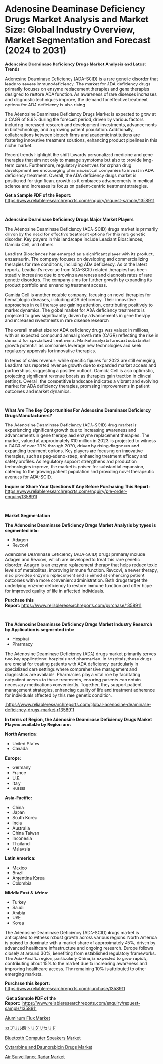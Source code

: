<p><h1>Adenosine Deaminase Deficiency Drugs Market Analysis and Market Size: Global Industry Overview, Market Segmentation and Forecast (2024 to 2031)</h1></p><p><strong>Adenosine Deaminase Deficiency Drugs Market Analysis and Latest Trends</strong></p>
<p><p>Adenosine Deaminase Deficiency (ADA-SCID) is a rare genetic disorder that leads to severe immunodeficiency. The market for ADA deficiency drugs primarily focuses on enzyme replacement therapies and gene therapies designed to restore ADA function. As awareness of rare diseases increases and diagnostic techniques improve, the demand for effective treatment options for ADA deficiency is also rising.</p><p>The Adenosine Deaminase Deficiency Drugs Market is expected to grow at a CAGR of 8.6% during the forecast period, driven by various factors including increased research and development investments, advancements in biotechnology, and a growing patient population. Additionally, collaborations between biotech firms and academic institutions are fostering innovative treatment solutions, enhancing product pipelines in this niche market.</p><p>Recent trends highlight the shift towards personalized medicine and gene therapies that aim not only to manage symptoms but also to provide long-term cures. Furthermore, regulatory incentives for orphan drug development are encouraging pharmaceutical companies to invest in ADA deficiency treatment. Overall, the ADA deficiency drugs market is positioned for significant growth as it embraces advancements in medical science and increases its focus on patient-centric treatment strategies.</p></p>
<p><strong>Get a Sample PDF of the Report:&nbsp;</strong> <a href="https://www.reliableresearchreports.com/enquiry/request-sample/1358911">https://www.reliableresearchreports.com/enquiry/request-sample/1358911</a></p>
<p>&nbsp;</p>
<p><strong>Adenosine Deaminase Deficiency Drugs Major Market Players</strong></p>
<p><p>The Adenosine Deaminase Deficiency (ADA-SCID) drugs market is primarily driven by the need for effective treatment options for this rare genetic disorder. Key players in this landscape include Leadiant Biosciences, Gamida Cell, and others. </p><p>Leadiant Biosciences has emerged as a significant player with its product, enzastaurin. The company focuses on developing and commercializing therapies for rare conditions, including ADA deficiency. As of the latest reports, Leadiant’s revenue from ADA-SCID related therapies has been steadily increasing due to growing awareness and diagnosis rates of rare genetic disorders. The company aims for further growth by expanding its product portfolio and enhancing treatment access.</p><p>Gamida Cell is another notable company, focusing on novel therapies for hematologic diseases, including ADA deficiency. Their innovative approaches in cell therapy are gaining attention, contributing positively to market dynamics. The global market for ADA deficiency treatments is projected to grow significantly, driven by advancements in gene therapy and increased investments in rare disease research. </p><p>The overall market size for ADA deficiency drugs was valued in millions, with an expected compound annual growth rate (CAGR) reflecting the rise in demand for specialized treatments. Market analysts forecast substantial growth potential as companies leverage new technologies and seek regulatory approvals for innovative therapies. </p><p>In terms of sales revenue, while specific figures for 2023 are still emerging, Leadiant has reported revenue growth due to expanded market access and partnerships, suggesting a positive outlook. Gamida Cell is also optimistic, projecting significant revenue boosts as therapies gain traction in clinical settings. Overall, the competitive landscape indicates a vibrant and evolving market for ADA deficiency therapies, promising improvements in patient outcomes and market dynamics.</p></p>
<p>&nbsp;</p>
<p><strong>What Are The Key Opportunities For Adenosine Deaminase Deficiency Drugs Manufacturers?</strong></p>
<p><p>The Adenosine Deaminase Deficiency (ADA-SCID) drug market is experiencing significant growth due to increasing awareness and advancements in gene therapy and enzyme replacement therapies. The market, valued at approximately $10 million in 2023, is projected to witness a CAGR of over 20% through 2030, driven by rising diagnoses and expanding treatment options. Key players are focusing on innovative therapies, such as peg-adeno-strep, enhancing treatment efficacy and safety profiles. As regulatory support strengthens and production technologies improve, the market is poised for substantial expansion, catering to the growing patient population and providing novel therapeutic avenues for ADA-SCID.</p></p>
<p><strong>Inquire or Share Your Questions If Any Before Purchasing This Report:</strong> <a href="https://www.reliableresearchreports.com/enquiry/pre-order-enquiry/1358911">https://www.reliableresearchreports.com/enquiry/pre-order-enquiry/1358911</a></p>
<p>&nbsp;</p>
<p><strong>Market Segmentation</strong></p>
<p><strong>The Adenosine Deaminase Deficiency Drugs Market Analysis by types is segmented into:</strong></p>
<p><ul><li>Adagen</li><li>Revcovi</li></ul></p>
<p><p>Adenosine Deaminase Deficiency (ADA-SCID) drugs primarily include Adagen and Revcovi, which are developed to treat this rare genetic disorder. Adagen is an enzyme replacement therapy that helps reduce toxic levels of metabolites, improving immune function. Revcovi, a newer therapy, also provides enzyme replacement and is aimed at enhancing patient outcomes with a more convenient administration. Both drugs target the underlying enzyme deficiency to restore immune function and offer hope for improved quality of life in affected individuals.</p></p>
<p><strong>Purchase this Report:&nbsp;</strong><a href="https://www.reliableresearchreports.com/purchase/1358911">https://www.reliableresearchreports.com/purchase/1358911</a></p>
<p>&nbsp;</p>
<p><strong>The Adenosine Deaminase Deficiency Drugs Market Industry Research by Application is segmented into:</strong></p>
<p><ul><li>Hospital</li><li>Pharmacy</li></ul></p>
<p><p>The Adenosine Deaminase Deficiency (ADA) drugs market primarily serves two key applications: hospitals and pharmacies. In hospitals, these drugs are crucial for treating patients with ADA deficiency, particularly in specialized care settings where comprehensive management and diagnostics are available. Pharmacies play a vital role by facilitating outpatient access to these treatments, ensuring patients can obtain necessary medications conveniently. Together, they support patient management strategies, enhancing quality of life and treatment adherence for individuals affected by this rare genetic condition.</p></p>
<p><a href="https://www.reliableresearchreports.com/global-adenosine-deaminase-deficiency-drugs-market-r1358911">&nbsp;https://www.reliableresearchreports.com/global-adenosine-deaminase-deficiency-drugs-market-r1358911</a></p>
<p><strong>In terms of Region, the Adenosine Deaminase Deficiency Drugs Market Players available by Region are:</strong></p>
<p>
    <p> <strong> North America: </strong>
        <ul>
            <li>United States</li>
            <li>Canada</li>
        </ul>
        </p> 
    <p> <strong> Europe: </strong>
        <ul>
            <li>Germany</li>
            <li>France</li>
            <li>U.K.</li>
            <li>Italy</li>
            <li>Russia</li>
        </ul>
        </p> 
    <p> <strong> Asia-Pacific: </strong>
        <ul>
            <li>China</li>
            <li>Japan</li>
            <li>South Korea</li>
            <li>India</li>
            <li>Australia</li>
            <li>China Taiwan</li>
            <li>Indonesia</li>
            <li>Thailand</li>
            <li>Malaysia</li>
        </ul>
        </p> 
    <p> <strong> Latin America: </strong>
        <ul>
            <li>Mexico</li>
            <li>Brazil</li>
            <li>Argentina Korea</li>
            <li>Colombia</li>
        </ul>
        </p> 
    <p> <strong> Middle East & Africa: </strong>
        <ul>
            <li>Turkey</li>
            <li>Saudi</li>
            <li>Arabia</li>
            <li>UAE</li>
            <li>Korea</li>
        </ul>
    </p>
    </p>
<p><p>The Adenosine Deaminase Deficiency (ADA-SCID) drugs market is anticipated to witness robust growth across various regions. North America is poised to dominate with a market share of approximately 45%, driven by advanced healthcare infrastructure and ongoing research. Europe follows closely at around 30%, benefiting from established regulatory frameworks. The Asia-Pacific region, particularly China, is expected to grow rapidly, contributing about 15% to the market due to increasing awareness and improving healthcare access. The remaining 10% is attributed to other emerging markets.</p></p>
<p><strong>Purchase this Report: </strong><a href="https://www.reliableresearchreports.com/purchase/1358911">https://www.reliableresearchreports.com/purchase/1358911</a></p>
<p>&nbsp;<strong>Get a Sample PDF of the Report:&nbsp;&nbsp;</strong><a href="https://www.reliableresearchreports.com/enquiry/request-sample/1358911">https://www.reliableresearchreports.com/enquiry/request-sample/1358911</a></p>
<p><strong></strong></p>
<p><p><a href="https://issuu.com/reportprime-2/docs/aluminum-flux-market-size-2030.pptx_ac3b1457dc2aa2">Aluminum Flux Market</a></p><p><a href="https://medium.com/@gfd5fgf/caprylic-triglycerides-market-%E3%81%AE%E3%82%B0%E3%83%AD%E3%83%BC%E3%83%90%E3%83%AB%E5%B8%82%E5%A0%B4%E6%A6%82%E8%A6%81%E3%81%AF-%E4%B8%96%E7%95%8C%E3%81%8A%E3%82%88%E3%81%B3%E4%B8%BB%E8%A6%81%E5%B8%82%E5%A0%B4%E3%81%AB%E3%81%8A%E3%81%91%E3%82%8B%E6%A5%AD%E7%95%8C%E3%81%AB%E5%BD%B1%E9%9F%BF%E3%82%92%E4%B8%8E%E3%81%88%E3%82%8B%E4%B8%BB%E8%A6%81%E3%81%AA%E3%83%88%E3%83%AC%E3%83%B3%E3%83%89%E3%81%AB%E3%81%A4%E3%81%84%E3%81%A6-%E7%8B%AC%E8%87%AA%E3%81%AE%E8%A6%96%E7%82%B9%E3%82%92%E6%8F%90%E4%BE%9B%E3%81%97%E3%81%BE%E3%81%99-db90b37afc93">カプリル酸トリグリセリド</a></p><p><a href="https://www.linkedin.com/pulse/global-bluetooth-computer-speakers-market-trends-innovations-60mnc?trackingId=RivSyYPbQESsBK2K8y2dxg%3D%3D">Bluetooth Computer Speakers Market</a></p><p><a href="https://github.com/NasrinKhan99/Market-Research-Report-List-1/blob/main/cytarabine-and-daunorubicin-drugs-market.md">Cytarabine and Daunorubicin Drugs Market</a></p><p><a href="https://www.linkedin.com/pulse/global-air-surveillance-radar-market-sector2024-2031-metrics-qlm8c?trackingId=EByxVvziS%2BOtHJIFbMYqwA%3D%3D">Air Surveillance Radar Market</a></p></p>